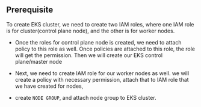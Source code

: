 
## Prerequisite

To create EKS cluster, we need to create two IAM roles, where one IAM role is for cluster(control plane node), and the other is for worker nodes.

- Once the roles for control plane node is created, we need to attach policy to this role as well. Once policies are attached to this role, the role will get the permission. Then we will create our EKS control plane/master node

- Next, we need to create IAM role for our worker nodes as well. we will create a  policy with necessary permission, attach that to IAM role that we have created for nodes, 

- create `NODE GROUP`, and attach node group to EKS cluster.

